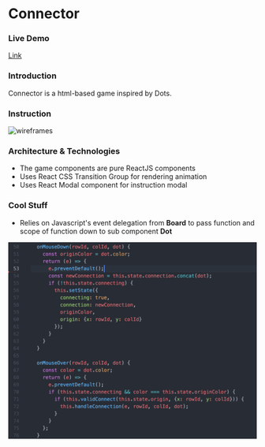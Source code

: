Connector
==
### Live Demo
[Link](http://ycai2.github.io/connector/game.html)

### Introduction
Connector is a html-based game inspired by Dots.

### Instruction

![wireframes](wireframes.png)

### Architecture & Technologies
- The game components are pure ReactJS components
- Uses React CSS Transition Group for rendering animation
- Uses React Modal component for instruction modal

### Cool Stuff
- Relies on Javascript's event delegation from **Board** to pass function and scope of function down to sub component **Dot**

![snippet](snippet.png)
